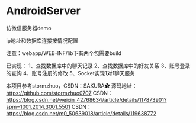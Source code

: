 # AndroidServer
仿微信服务器demo

ip地址和数据库连接按情况配置

注意：webapp/WEB-INF/lib下有两个包需要build

已实现：
  1、查找数据库中的聊天记录
  2、查找数据库中的好友关系
  3、账号登录的查询
  4、账号注册的修改
  5、Socket实现1对1聊天服务

本项目参考stormzhuo，CSDN：SAKURA✿
源码地址：https://github.com/stormzhuo0707
CSDN：https://blog.csdn.net/weixin_42768634/article/details/117873901?spm=1001.2014.3001.5501
CSDN：https://blog.csdn.net/m0_50639018/article/details/119638772
